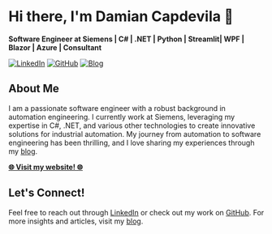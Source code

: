 
# Hi there, I'm Damian Capdevila 👋

**Software Engineer at Siemens | C# | .NET | Python | Streamlit| WPF | Blazor | Azure | Consultant**

[![LinkedIn](https://img.shields.io/badge/LinkedIn-Connect-blue)](https://www.linkedin.com/in/damiancapdevila/?locale=en_US)
[![GitHub](https://img.shields.io/badge/GitHub-Follow-lightgrey)](https://github.com/DamianCapdevila)
[![Blog](https://img.shields.io/badge/Blog-Read-orange)](https://damiancapdevila.substack.com/p/from-automation-engineer-to-software)

## About Me

I am a passionate software engineer with a robust background in automation engineering. I currently work at Siemens, leveraging my expertise in C#, .NET, and various other technologies to create innovative solutions for industrial automation. My journey from automation to software engineering has been thrilling, and I love sharing my experiences through my [blog](https://damiancapdevila.substack.com/p/from-automation-engineer-to-software).

**[🌐 Visit my website! 🌐](https://damian-capdevila-production.azurewebsites.net/)**

## Let's Connect!

Feel free to reach out through [LinkedIn](https://www.linkedin.com/in/damiancapdevila/?locale=en_US) or check out my work on [GitHub](https://github.com/DamianCapdevila). For more insights and articles, visit my [blog](https://damiancapdevila.substack.com/p/from-automation-engineer-to-software).

